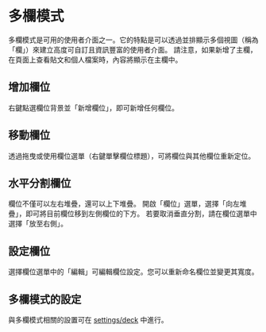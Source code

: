 # 多欄模式

多欄模式是可用的使用者介面之一。它的特點是可以透過並排顯示多個視圖（稱為「欄」）來建立高度可自訂且資訊豐富的使用者介面。
請注意，如果新增了主欄，在頁面上查看貼文和個人檔案時，內容將顯示在主欄中。

## 增加欄位
右鍵點選欄位背景並「新增欄位」，即可新增任何欄位。

## 移動欄位
透過拖曳或使用欄位選單（右鍵單擊欄位標題），可將欄位與其他欄位重新定位。

## 水平分割欄位
欄位不僅可以左右堆疊，還可以上下堆疊。
開啟「欄位」選單，選擇「向左堆疊」，即可將目前欄位移到左側欄位的下方。
若要取消垂直分割，請在欄位選單中選擇「放至右側」。

## 設定欄位
選擇欄位選單中的「編輯」可編輯欄位設定。您可以重新命名欄位並變更其寬度。

## 多欄模式的設定
與多欄模式相關的設置可在 [settings/deck](/settings/deck) 中進行。
